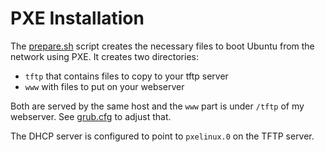# PXE Installation
The [prepare.sh](prepare.sh) script creates the necessary files to boot Ubuntu
from the network using PXE. It creates two directories:
* `tftp` that contains files to copy to your tftp server
* `www` with files to put on your webserver

Both are served by the same host and the `www` part is under `/tftp` of my
webserver. See [grub.cfg](grub.cfg) to adjust that.

The DHCP server is configured to point to `pxelinux.0` on the TFTP server.
